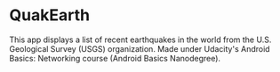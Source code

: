 # QuakEarth

This app displays a list of recent earthquakes in the world from the U.S. Geological Survey (USGS) organization. Made under Udacity's Android Basics: Networking course (Android Basics Nanodegree).
